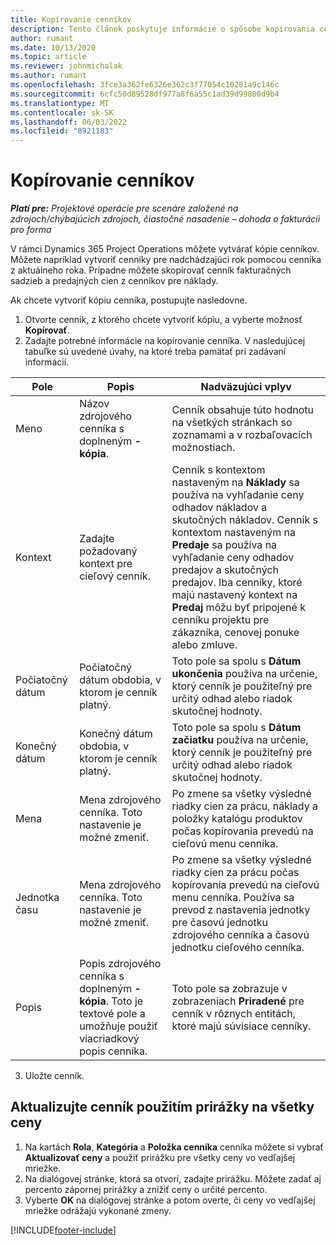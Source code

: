 ```yaml
---
title: Kopírovanie cenníkov
description: Tento článok poskytuje informácie o spôsobe kopírovania cenníkov v Project Operations.
author: rumant
ms.date: 10/13/2020
ms.topic: article
ms.reviewer: johnmichalak
ms.author: rumant
ms.openlocfilehash: 3fce3a362fe6326e362c3f77054c10281a9c146c
ms.sourcegitcommit: 6cfc50d89528df977a8f6a55c1ad39d99800d9b4
ms.translationtype: MT
ms.contentlocale: sk-SK
ms.lasthandoff: 06/03/2022
ms.locfileid: "8921183"
---
```

# <a name="copy-price-lists"></a>Kopírovanie cenníkov

_**Platí pre:** Projektové operácie pre scenáre založené na zdrojoch/chýbajúcich zdrojoch, čiastočné nasadenie – dohoda o fakturácii pro forma_

V rámci Dynamics 365 Project Operations môžete vytvárať kópie cenníkov. Môžete napríklad vytvoriť cenníky pre nadchádzajúci rok pomocou cenníka z aktuálneho roka.  Prípadne môžete skopírovať cenník fakturačných sadzieb a predajných cien z cenníkov pre náklady. 

Ak chcete vytvoriť kópiu cenníka, postupujte nasledovne.

1. Otvorte cenník, z ktorého chcete vytvoriť kópiu, a vyberte možnosť **Kopírovať**.
2. Zadajte potrebné informácie na kopírovanie cenníka. V nasledujúcej tabuľke sú uvedené úvahy, na ktoré treba pamätať pri zadávaní informácií.

| Pole | Popis | Nadväzujúci vplyv |
| --- | --- | --- |
| Meno | Názov zdrojového cenníka s doplneným **-kópia**. | Cenník obsahuje túto hodnotu na všetkých stránkach so zoznamami a v rozbaľovacích možnostiach. |
| Kontext | Zadajte požadovaný kontext pre cieľový cenník. | Cenník s kontextom nastaveným na **Náklady** sa používa na vyhľadanie ceny odhadov nákladov a skutočných nákladov. Cenník s kontextom nastaveným na **Predaje** sa používa na vyhľadanie ceny odhadov predajov a skutočných predajov. Iba cenníky, ktoré majú nastavený kontext na **Predaj** môžu byť pripojené k cenníku projektu pre zákazníka, cenovej ponuke alebo zmluve. |
| Počiatočný dátum | Počiatočný dátum obdobia, v ktorom je cenník platný. | Toto pole sa spolu s **Dátum ukončenia** používa na určenie, ktorý cenník je použiteľný pre určitý odhad alebo riadok skutočnej hodnoty. |
| Konečný dátum | Konečný dátum obdobia, v ktorom je cenník platný. | Toto pole sa spolu s **Dátum začiatku** používa na určenie, ktorý cenník je použiteľný pre určitý odhad alebo riadok skutočnej hodnoty. |
| Mena | Mena zdrojového cenníka. Toto nastavenie je možné zmeniť. | Po zmene sa všetky výsledné riadky cien za prácu, náklady a položky katalógu produktov počas kopírovania prevedú na cieľovú menu cenníka. |
| Jednotka času | Mena zdrojového cenníka. Toto nastavenie je možné zmeniť. | Po zmene sa všetky výsledné riadky cien za prácu počas kopírovania prevedú na cieľovú menu cenníka. Používa sa prevod z nastavenia jednotky pre časovú jednotku zdrojového cenníka a časovú jednotku cieľového cenníka. |
| Popis | Popis zdrojového cenníka s doplneným **-kópia**. Toto je textové pole a umožňuje použiť viacriadkový popis cenníka. | Toto pole sa zobrazuje v zobrazeniach **Priradené** pre cenník v rôznych entitách, ktoré majú súvisiace cenníky. |

3. Uložte cenník. 

## <a name="update-a-price-list-by-applying-a-mark-up-to-all-the-prices"></a>Aktualizujte cenník použitím prirážky na všetky ceny

1. Na kartách **Rola**, **Kategória** a **Položka cenníka** cenníka môžete si vybrať **Aktualizovať ceny** a použiť prirážku pre všetky ceny vo vedľajšej mriežke. 
2. Na dialógovej stránke, ktorá sa otvorí, zadajte prirážku. Môžete zadať aj percento zápornej prirážky a znížiť ceny o určité percento. 
3. Vyberte **OK** na dialógovej stránke a potom overte, či ceny vo vedľajšej mriežke odrážajú vykonané zmeny.


[!INCLUDE[footer-include](../includes/footer-banner.md)]
